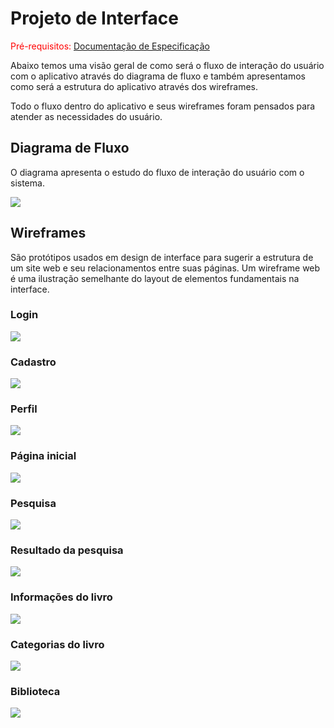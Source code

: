 # Projeto de Interface

<span style="color:red">Pré-requisitos: <a href="02-Especificação do Projeto.md"> Documentação de Especificação</a></span>

Abaixo temos uma visão geral de como será o fluxo de interação do usuário com o aplicativo através do diagrama de fluxo e também apresentamos como será a estrutura do aplicativo através dos wireframes.

Todo o fluxo dentro do aplicativo e seus wireframes foram pensados para atender as necessidades do usuário.

## Diagrama de Fluxo

O diagrama apresenta o estudo do fluxo de interação do usuário com o sistema.

<img src="./img/Diagrama de fluxo.jpg">

## Wireframes

São protótipos usados em design de interface para sugerir a estrutura de um site web e seu relacionamentos entre suas páginas. Um wireframe web é uma ilustração semelhante do layout de elementos fundamentais na interface.

### Login

<img style="max-width: 200px;" src="./img/Wireframes-Login.png">

### Cadastro

<img style="max-width: 200px;" src="./img/Wireframes-Cadastro.png">

### Perfil

<img style="max-width: 200px;" src="./img/Wireframes-Perfil.png">

### Página inicial

<img style="max-width: 200px;" src="./img/Wireframes-Página inicial.png">

### Pesquisa

<img style="max-width: 200px;" src="./img/Wireframes-Pesquisa.png">

### Resultado da pesquisa

<img style="max-width: 200px;" src="./img/Wireframes-Resultado da pesquisa.png">

### Informações do livro

<img style="max-width: 200px;" src="./img/Wireframes-Info do livro.png">

### Categorias do livro

<img style="max-width: 200px;" src="./img/Wireframes-Categorias do livro.png">

### Biblioteca

<img style="max-width: 200px;" src="./img/Wireframes-Biblioteca.png">
